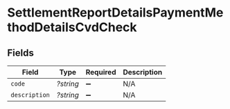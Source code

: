 # SettlementReportDetailsPaymentMethodDetailsCvdCheck


## Fields

| Field              | Type               | Required           | Description        |
| ------------------ | ------------------ | ------------------ | ------------------ |
| `code`             | *?string*          | :heavy_minus_sign: | N/A                |
| `description`      | *?string*          | :heavy_minus_sign: | N/A                |